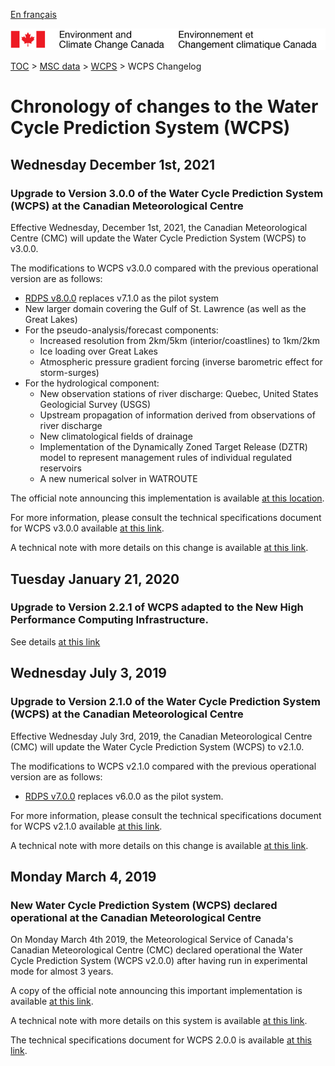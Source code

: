 [En français](changelog_wcps_fr.md)

![ECCC logo](../../img_eccc-logo.png)

[TOC](../../readme_en.md) > [MSC data](../readme_en.md) > [WCPS](readme_wcps_en.md) > WCPS Changelog

# Chronology of changes to the Water Cycle Prediction System (WCPS)

## Wednesday December 1st, 2021

### Upgrade to Version 3.0.0 of the Water Cycle Prediction System (WCPS) at the Canadian Meteorological Centre

Effective Wednesday, December 1st, 2021, the Canadian Meteorological Centre (CMC) will update the Water Cycle Prediction System (WCPS) to v3.0.0.

The modifications to WCPS v3.0.0 compared with the previous operational version are as follows:

* [RDPS v8.0.0](../nwp_rdps/changelog_rdps_en.md) replaces v7.1.0 as the pilot system
* New larger domain covering the Gulf of St. Lawrence (as well as the Great Lakes)
* For the pseudo-analysis/forecast components:
   * Increased resolution from 2km/5km (interior/coastlines) to 1km/2km
   * Ice loading over Great Lakes
   * Atmospheric pressure gradient forcing (inverse barometric effect for storm-surges)
* For the hydrological component: 
   * New observation stations of river discharge: Quebec, United States Geologicial Survey (USGS) 
   * Upstream propagation of information derived from observations of river discharge 
   * New climatological fields of drainage
   * Implementation of the Dynamically Zoned Target Release (DZTR) model to represent management rules of individual regulated reservoirs 
   * A new numerical solver in WATROUTE

The official note announcing this implementation is available [at this location](https://dd.meteo.gc.ca/doc/genots/2021/11/26/NOCN03_CWAO_262118___50159).

For more information, please consult the technical specifications document for WCPS v3.0.0 available [at this link](https://collaboration.cmc.ec.gc.ca/cmc/CMOI/product_guide/docs/tech_specifications/tech_specifications_WCPS_3.0.0_e.pdf).

A technical note with more details on this change is available [at this link](https://collaboration.cmc.ec.gc.ca/cmc/CMOI/product_guide/docs/tech_notes/technote_wcps-300_e.pdf).

## Tuesday January 21, 2020

### Upgrade to Version 2.2.1 of WCPS adapted to the New High Performance Computing Infrastructure.

See details [at this link](../changelog_multisystems_en.md)

## Wednesday July 3, 2019

### Upgrade to Version 2.1.0 of the Water Cycle Prediction System (WCPS) at the Canadian Meteorological Centre

Effective Wednesday July 3rd, 2019, the Canadian Meteorological Centre (CMC) will update the Water Cycle Prediction System (WCPS) to v2.1.0.

The modifications to WCPS v2.1.0 compared with the previous operational version are as follows:

* [RDPS v7.0.0](../nwp_rdps/changelog_rdps_en.md) replaces v6.0.0 as the pilot system.

For more information, please consult the technical specifications document for WCPS v2.1.0 available [at this link](https://collaboration.cmc.ec.gc.ca/cmc/CMOI/product_guide/docs/tech_specifications/tech_specifications_WCPS_2.1.0_e.pdf).

A technical note with more details on this change is available [at this link](https://collaboration.cmc.ec.gc.ca/cmc/CMOI/product_guide/docs/tech_notes/technote_wcps-210_e.pdf).

## Monday March 4, 2019

### New Water Cycle Prediction System (WCPS) declared operational at the Canadian Meteorological Centre

On Monday March 4th 2019, the Meteorological Service of Canada's Canadian Meteorological Centre (CMC) declared operational the Water Cycle Prediction System (WCPS v2.0.0) after having run in experimental mode for almost 3 years.

A copy of the official note announcing this important implementation is available [at this link](http://dd.meteo.gc.ca/doc/genots/2019/03/04/NOCN03_CWAO_041525___40141).

A technical note with more details on this system is available [at this link](https://collaboration.cmc.ec.gc.ca/cmc/CMOI/product_guide/docs/tech_notes/technote_wcps-200_20190304_e.pdf).

The technical specifications document for WCPS 2.0.0 is available [at this link](https://collaboration.cmc.ec.gc.ca/cmc/CMOI/product_guide/docs/tech_specifications/tech_specifications_WCPS_2.0.0_e.pdf).

